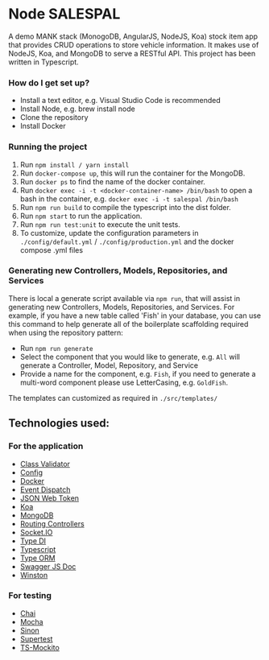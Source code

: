 # Node SALESPAL #

A demo MANK stack (MonogoDB, AngularJS, NodeJS, Koa) stock item app that provides CRUD operations to store vehicle information. It makes use of NodeJS, Koa, and MongoDB to serve a RESTful API. This project has been written in Typescript.

### How do I get set up? ###

* Install a text editor, e.g. Visual Studio Code is recommended
* Install Node, e.g. brew install node
* Clone the repository
* Install Docker

### Running the project ###

1. Run `npm install / yarn install`
2. Run `docker-compose up`, this will run the container for the MongoDB.
3. Run `docker ps` to find the name of the docker container.
4. Run `docker exec -i -t <docker-container-name> /bin/bash` to open a bash in the container, e.g. `docker exec -i -t salespal /bin/bash`
5. Run `npm run build` to compile the typescript into the dist folder.
6. Run `npm start` to run the application.
7. Run `npm run test:unit` to execute the unit tests.
10. To customize, update the configuration parameters in `./config/default.yml` / `./config/production.yml`  and the docker compose .yml files

### Generating new Controllers, Models, Repositories, and Services ###

There is local a generate script available via `npm run`, that will assist in generating new Controllers, Models, Repositories, and Services. For example, if you have a new table called 'Fish' in your database, you can use this command to help generate all of the boilerplate scaffolding required when using the repository pattern:

* Run `npm run generate`
* Select the component that you would like to generate, e.g. `All` will generate a Controller, Model, Repository, and Service
* Provide a name for the component, e.g. `Fish`, if you need to generate a multi-word component please use LetterCasing, e.g. `GoldFish`.

The templates can customized as required in `./src/templates/`

## Technologies used: ##

### For the application ###

* [Class Validator](https://www.npmjs.com/package/class-validator)
* [Config](https://www.npmjs.com/package/config)
* [Docker](https://www.docker.com/)
* [Event Dispatch](https://www.npmjs.com/package/event-dispatch)
* [JSON Web Token](https://www.npmjs.com/package/jsonwebtoken)
* [Koa](https://www.npmjs.com/package/koa)
* [MongoDB](https://www.npmjs.com/package/mongodb)
* [Routing Controllers](https://www.npmjs.com/package/routing-controllers)
* [Socket.IO](https://www.npmjs.com/package/socket.io)
* [Type DI](https://www.npmjs.com/package/typedi)
* [Typescript](https://www.typescriptlang.org/)
* [Type ORM](https://www.npmjs.com/package/typeorm)
* [Swagger JS Doc](https://www.npmjs.com/package/swagger-jsdoc)
* [Winston](https://www.npmjs.com/package/winston)

### For testing

* [Chai](https://www.npmjs.com/package/chai)
* [Mocha](https://www.npmjs.com/package/mocha)
* [Sinon](https://www.npmjs.com/package/sinon)
* [Supertest](https://www.npmjs.com/package/supertest)
* [TS-Mockito](https://www.npmjs.com/package/ts-mockito)

